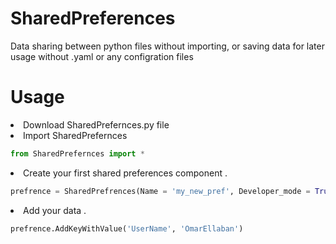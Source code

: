# SharedPreferences
 Data sharing between python files without importing, or saving data for later usage without .yaml or any configration files
# Usage
<li>Download SharedPrefernces.py file</li>
<li>Import SharedPrefernces</li>

```python
from SharedPrefernces import *
```

<li> Create your first shared preferences component .</li>

```python
prefrence = SharedPrefrences(Name = 'my_new_pref', Developer_mode = True) 
```

<li> Add your data .</li>

```python
prefrence.AddKeyWithValue('UserName', 'OmarEllaban')
```